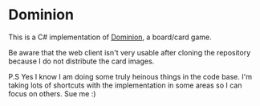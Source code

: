# Dominion #

This is a C# implementation of [Dominion](http://www.riograndegames.com/games.html?id=278), a board/card game.

Be aware that the web client isn't very usable after cloning the repository because I do not distribute the card images.

P.S Yes I know I am doing some truly heinous things in the code base. I'm taking lots of shortcuts with the implementation in some areas so I can focus on others. Sue me :)